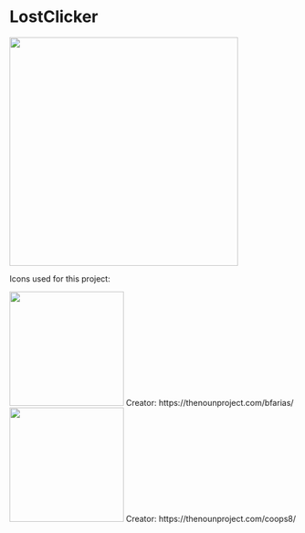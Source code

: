 # LostClicker

<img src="https://user-images.githubusercontent.com/113804442/226077186-01bae01e-cd04-4cd1-85d8-43a1e107c092.png" width=400 />

Icons used for this project:

<img src="https://user-images.githubusercontent.com/113804442/224515319-bf47dbfb-3d41-4a50-aab5-af709f14ae32.png" width="200" />
Creator: https://thenounproject.com/bfarias/
<img src="https://user-images.githubusercontent.com/113804442/224515338-b1ebb5ba-4172-4c1f-96d1-0ed9fc642a8d.png" width="200" />
Creator: https://thenounproject.com/coops8/
